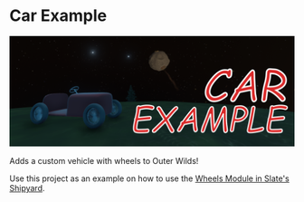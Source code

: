 # Car Example

![Car Example](pictures/carexample.png)

Adds a custom vehicle with wheels to Outer Wilds!

Use this project as an example on how to use the [Wheels Module in Slate's Shipyard](https://github.com/ShoosGun/SlateShipyard/tree/main/CustomShipLib/Modules/Wheels).
